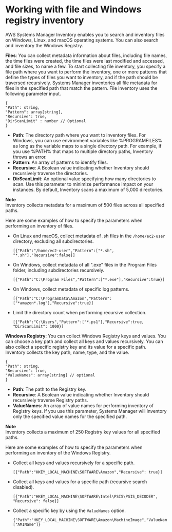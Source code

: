 # Working with file and Windows registry inventory<a name="sysman-inventory-file-and-registry"></a>

AWS Systems Manager Inventory enables you to search and inventory files on Windows, Linux, and macOS operating systems\. You can also search and inventory the Windows Registry\.

**Files**: You can collect metadata information about files, including file names, the time files were created, the time files were last modified and accessed, and file sizes, to name a few\. To start collecting file inventory, you specify a file path where you want to perform the inventory, one or more patterns that define the types of files you want to inventory, and if the path should be traversed recursively\. Systems Manager inventories all file metadata for files in the specified path that match the pattern\. File inventory uses the following parameter input\.

```
{
"Path": string,
"Pattern": array[string],
"Recursive": true,
"DirScanLimit" : number // Optional
}
```
+ **Path**: The directory path where you want to inventory files\. For Windows, you can use environment variables like %PROGRAMFILES% as long as the variable maps to a single directory path\. For example, if you use %PATH% that maps to multiple directory paths, Inventory throws an error\. 
+ **Pattern**: An array of patterns to identify files\.
+ **Recursive**: A Boolean value indicating whether Inventory should recursively traverse the directories\.
+ **DirScanLimit**: An optional value specifying how many directories to scan\. Use this parameter to minimize performance impact on your instances\. By default, Inventory scans a maximum of 5,000 directories\.

**Note**  
Inventory collects metadata for a maximum of 500 files across all specified paths\.

Here are some examples of how to specify the parameters when performing an inventory of files\.
+ On Linux and macOS, collect metadata of \.sh files in the `/home/ec2-user` directory, excluding all subdirectories\.

  ```
  [{"Path":"/home/ec2-user","Pattern":["*.sh", "*.sh"],"Recursive":false}]
  ```
+ On Windows, collect metadata of all "\.exe" files in the Program Files folder, including subdirectories recursively\.

  ```
  [{"Path":"C:\Program Files","Pattern":["*.exe"],"Recursive":true}]
  ```
+ On Windows, collect metadata of specific log patterns\.

  ```
  [{"Path":"C:\ProgramData\Amazon","Pattern":["*amazon*.log"],"Recursive":true}]
  ```
+ Limit the directory count when performing recursive collection\.

  ```
  [{"Path":"C:\Users","Pattern":["*.ps1"],"Recursive":true, "DirScanLimit": 1000}]
  ```

**Windows Registry**: You can collect Windows Registry keys and values\. You can choose a key path and collect all keys and values recursively\. You can also collect a specific registry key and its value for a specific path\. Inventory collects the key path, name, type, and the value\.

```
{
"Path": string, 
"Recursive": true,
"ValueNames": array[string] // optional
}
```
+ **Path**: The path to the Registry key\.
+ **Recursive**: A Boolean value indicating whether Inventory should recursively traverse Registry paths\.
+ **ValueNames**: An array of value names for performing inventory of Registry keys\. If you use this parameter, Systems Manager will inventory only the specified value names for the specified path\.

**Note**  
Inventory collects a maximum of 250 Registry key values for all specified paths\.

Here are some examples of how to specify the parameters when performing an inventory of the Windows Registry\.
+ Collect all keys and values recursively for a specific path\.

  ```
  [{"Path":"HKEY_LOCAL_MACHINE\SOFTWARE\Amazon","Recursive": true}]
  ```
+ Collect all keys and values for a specific path \(recursive search disabled\)\.

  ```
  [{"Path":"HKEY_LOCAL_MACHINE\SOFTWARE\Intel\PSIS\PSIS_DECODER", "Recursive": false}]
  ```
+ Collect a specific key by using the `ValueNames` option\.

  ```
  {"Path":"HKEY_LOCAL_MACHINE\SOFTWARE\Amazon\MachineImage","ValueNames":["AMIName"]}
  ```